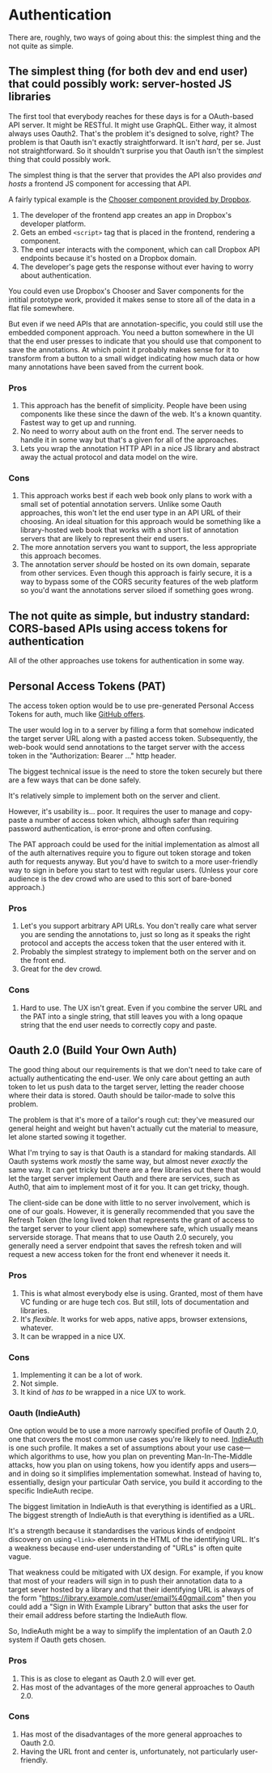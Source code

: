 # Authentication

There are, roughly, two ways of going about this: the simplest thing and the not quite as simple.

## The simplest thing (for both dev and end user) that could possibly work: server-hosted JS libraries

The first tool that everybody reaches for these days is for a OAuth-based API server. It might be RESTful. It might use GraphQL. Either way, it almost always uses Oauth2. That's the problem it's designed to solve, right? The problem is that Oauth isn't exactly straightforward. It isn't _hard_, per se. Just not straightforward. So it shouldn't surprise you that Oauth isn't the simplest thing that could possibly work.

The simplest thing is that the server that provides the API also provides _and hosts_ a frontend JS component for accessing that API.

A fairly typical example is the [Chooser component provided by Dropbox](https://www.dropbox.com/developers/chooser).

1. The developer of the frontend app creates an app in Dropbox's developer platform.
2. Gets an embed `<script>` tag that is placed in the frontend, rendering a component.
3. The end user interacts with the component, which can call Dropbox API endpoints because it's hosted on a Dropbox domain.
4. The developer's page gets the response without ever having to worry about authentication.

You could even use Dropbox's Chooser and Saver components for the intitial prototype work, provided it makes sense to store all of the data in a flat file somewhere.

But even if we need APIs that are annotation-specific, you could still use the embedded component approach. You need a button somewhere in the UI that the end user presses to indicate that you should use that component to save the annotations. At which point it probably makes sense for it to transform from a button to a small widget indicating how much data or how many annotations have been saved from the current book.

### Pros

1. This approach has the benefit of simplicity. People have been using components like these since the dawn of the web. It's a known quantity. Fastest way to get up and running.
2. No need to worry about auth on the front end. The server needs to handle it in some way but that's a given for all of the approaches.
3. Lets you wrap the annotation HTTP API in a nice JS library and abstract away the actual protocol and data model on the wire.

### Cons

1. This approach works best if each web book only plans to work with a small set of potential annotation servers. Unlike some Oauth approaches, this won't let the end user type in an API URL of their choosing. An ideal situation for this approach would be something like a library-hosted web book that works with a short list of annotation servers that are likely to represent their end users.
2. The more annotation servers you want to support, the less appropriate this approach becomes.
3. The annotation server _should_ be hosted on its own domain, separate from other services. Even though this approach is fairly secure, it is a way to bypass some of the CORS security features of the web platform so you'd want the annotations server siloed if something goes wrong.

## The not quite as simple, but industry standard: CORS-based APIs using access tokens for authentication

All of the other approaches use tokens for authentication in some way.

## Personal Access Tokens (PAT)

The access token option would be to use pre-generated Personal Access Tokens for auth, much like [GitHub offers](https://github.blog/2021-04-05-behind-githubs-new-authentication-token-formats/).

The user would log in to a server by filling a form that somehow indicated the target server URL along with a pasted access token. Subsequently, the web-book would send annotations to the target server with the access token in the "Authorization: Bearer ..." http header.

The biggest technical issue is the need to store the token securely but there are a few ways that can be done safely.

It's relatively simple to implement both on the server and client.

However, it's usability is... poor. It requires the user to manage and copy-paste a number of access token which, although safer than requiring password authentication, is error-prone and often confusing.

The PAT approach could be used for the initial implementation as almost all of the auth alternatives require you to figure out token storage and token auth for requests anyway. But you'd have to switch to a more user-friendly way to sign in before you start to test with regular users. (Unless your core audience is the dev crowd who are used to this sort of bare-boned approach.)

### Pros

1. Let's you support arbitrary API URLs. You don't really care what server you are sending the annotations to, just so long as it speaks the right protocol and accepts the access token that the user entered with it.
2. Probably the simplest strategy to implement both on the server and on the front end.
3. Great for the dev crowd.

### Cons

1. Hard to use. The UX isn't great. Even if you combine the server URL and the PAT into a single string, that still leaves you with a long opaque string that the end user needs to correctly copy and paste.

## Oauth 2.0 (Build Your Own Auth)

The good thing about our requirements is that we don't need to take care of actually authenticating the end-user. We only care about getting an auth token to let us push data to the target server, letting the reader choose where their data is stored. Oauth should be tailor-made to solve this problem.

The problem is that it's more of a tailor's rough cut: they've measured our general height and weight but haven't actually cut the material to measure, let alone started sowing it together.

What I'm trying to say is that Oauth is a standard for making standards. All Oauth systems work _mostly_ the same way, but almost never _exactly_ the same way. It can get tricky but there are a few libraries out there that would let the target server implement Oauth and there are services, such as Auth0, that aim to implement most of it for you. It can get tricky, though.

The client-side can be done with little to no server involvement, which is one of our goals. However, it is generally recommended that you save the Refresh Token (the long lived token that represents the grant of access to the target server to your client app) somewhere safe, which usually means serverside storage. That means that to use Oauth 2.0 securely, you generally need a server endpoint that saves the refresh token and will request a new access token for the front end whenever it needs it.

### Pros

1. This is what almost everybody else is using. Granted, most of them have VC funding or are huge tech cos. But still, lots of documentation and libraries.
2. It's _flexible_. It works for web apps, native apps, browser extensions, whatever.
3. It can be wrapped in a nice UX.

### Cons

1. Implementing it can be a lot of work.
2. Not simple.
3. It kind of _has to_ be wrapped in a nice UX to work.

### Oauth (IndieAuth)

One option would be to use a more narrowly specified profile of Oauth 2.0, one that covers the most common use cases you're likely to need. [IndieAuth](https://indieauth.spec.indieweb.org/) is one such profile. It makes a set of assumptions about your use case&mdash;which algorithms to use, how you plan on preventing Man-In-The-Middle attacks, how you plan on using tokens, how you identify apps and users&mdash;and in doing so it simplifies implementation somewhat. Instead of having to, essentially, design your particular Oath service, you build it according to the specific IndieAuth recipe.

The biggest limitation in IndieAuth is that everything is identified as a URL. The biggest strength of IndieAuth is that everything is identified as a URL.

It's a strength because it standardises the various kinds of endpoint discovery on using `<link>` elements in the HTML of the identifying URL. It's a weakness because end-user understanding of "URLs" is often quite vague.

That weakness could be mitigated with UX design. For example, if you know that most of your readers will sign in to push their annotation data to a target sever hosted by a library and that their identifying URL is always of the form "https://library.example.com/user/email%40gmail.com" then you could add a "Sign in With Example Library" button that asks the user for their email address before starting the IndieAuth flow.

So, IndieAuth might be a way to simplify the implentation of an Oauth 2.0 system if Oauth gets chosen.

### Pros

1. This is as close to elegant as Oauth 2.0 will ever get.
2. Has most of the advantages of the more general approaches to Oauth 2.0.

### Cons

1. Has most of the disadvantages of the more general approaches to Oauth 2.0.
2. Having the URL front and center is, unfortunately, not particularly user-friendly.
